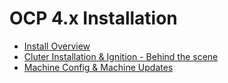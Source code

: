 # OCP 4.x Installation

* [Install Overview](https://www.youtube.com/watch?v=uBsilb4cuaI)
* [Cluter Installation & Ignition - Behind the scene](https://www.youtube.com/watch?v=GcRf0BomQwg)
* [Machine Config & Machine Updates](https://www.youtube.com/watch?v=zQ7QfUY5Ulk)